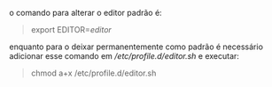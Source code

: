 o comando para alterar o editor padrão é:

> export EDITOR=*editor*

enquanto para o deixar permanentemente como padrão é necessário adicionar esse comando em */etc/profile.d/editor.sh* e executar:

> chmod a+x /etc/profile.d/editor.sh